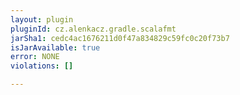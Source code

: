 ```yaml
---
layout: plugin
pluginId: cz.alenkacz.gradle.scalafmt
jarSha1: cedc4ac1676211d0f47a834829c59fc0c20f73b7
isJarAvailable: true
error: NONE
violations: []

---
```

